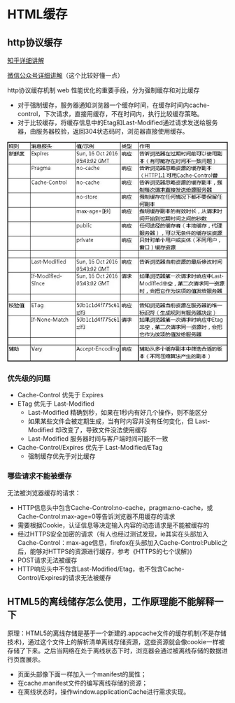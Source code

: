 # HTML缓存

## http协议缓存

[知乎详细讲解](https://zhuanlan.zhihu.com/p/53507705)

[微信公众号详细讲解](https://mp.weixin.qq.com/s?__biz=MzAxODE2MjM1MA==&mid=2651556794&idx=1&sn=0186d0c4b36b6e7e0adf7ffaf7b3f9b8)（这个比较好懂一点）

http协议缓存机制 web 性能优化的重要手段，分为强制缓存和对比缓存

* 对于强制缓存，服务器通知浏览器一个缓存时间，在缓存时间内cache-control，下次请求，直接用缓存，不在时间内，执行比较缓存策略。
* 对于比较缓存，将缓存信息中的Etag和Last-Modified通过请求发送给服务器，由服务器校验，返回304状态码时，浏览器直接使用缓存。

![请求头中的字段](../images/缓存.jpg)

### 优先级的问题

* Cache-Control 优先于 Expires
* ETag 优先于 Last-Modified
  * Last-Modified 精确到秒，如果在1秒内有好几个操作，则不能区分
  * 如果某些文件会被定期生成，当有时内容并没有任何变化，但 Last-Modified 却改变了，导致文件没法使用缓存
  * Last-Modified 服务器时间与客户端时间可能不一致
* Cache-Control/Expires 优先于 Last-Modified/ETag
  * 强制缓存优先于对比缓存

### 哪些请求不能被缓存

无法被浏览器缓存的请求：

* HTTP信息头中包含Cache-Control:no-cache，pragma:no-cache，或Cache-Control:max-age=0等告诉浏览器不用缓存的请求
* 需要根据Cookie，认证信息等决定输入内容的动态请求是不能被缓存的
* 经过HTTPS安全加密的请求（有人也经过测试发现，ie其实在头部加入Cache-Control：max-age信息，firefox在头部加入Cache-Control:Public之后，能够对HTTPS的资源进行缓存，参考《HTTPS的七个误解》)
* POST请求无法被缓存
* HTTP响应头中不包含Last-Modified/Etag，也不包含Cache-Control/Expires的请求无法被缓存

## HTML5的离线储存怎么使用，工作原理能不能解释一下

原理：HTML5的离线存储是基于一个新建的.appcache文件的缓存机制(不是存储技术)，通过这个文件上的解析清单离线存储资源，这些资源就会像cookie一样被存储了下来。之后当网络在处于离线状态下时，浏览器会通过被离线存储的数据进行页面展示。

* 页面头部像下面一样加入一个manifest的属性；
* 在cache.manifest文件的编写离线存储的资源；
* 在离线状态时，操作window.applicationCache进行需求实现。
  